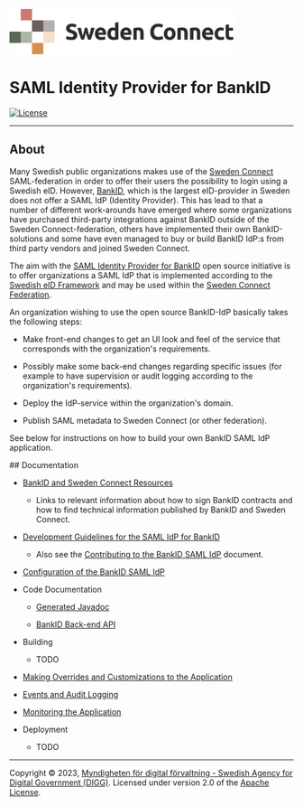 ![Logo](images/sweden-connect.png)

# SAML Identity Provider for BankID

[![License](https://img.shields.io/badge/License-Apache%202.0-blue.svg)](https://opensource.org/licenses/Apache-2.0)

-----

## About

Many Swedish public organizations makes use of the [Sweden Connect](https://www.swedenconnect.se) 
SAML-federation in order to offer their users the possibility to login using a Swedish eID. However,
[BankID](https://www.bankid.com), which is the largest eID-provider in Sweden does not offer
 a SAML IdP (Identity Provider). This has lead to that a number of different work-arounds have 
emerged where some organizations have purchased third-party integrations against BankID outside of
the Sweden Connect-federation, others have implemented their own BankID-solutions and some
have even managed to buy or build BankID IdP:s from third party vendors and joined Sweden Connect.

The aim with the [SAML Identity Provider for BankID](https://github.com/swedenconnect/bankid-saml-idp)
open source initiative is to offer organizations a SAML IdP that is implemented according to
the [Swedish eID Framework](https://docs.swedenconnect.se/technical-framework/) and may be 
used within the [Sweden Connect Federation](https://www.swedenconnect.se).

An organization wishing to use the open source BankID-IdP basically takes the following steps:

- Make front-end changes to get an UI look and feel of the service that corresponds with the
organization's requirements.

- Possibly make some back-end changes regarding specific issues (for example to have supervision
or audit logging according to the organization's requirements).

- Deploy the IdP-service within the organization's domain.

- Publish SAML metadata to Sweden Connect (or other federation).

See below for instructions on how to build your own BankID SAML IdP application.

<a name="documentation">
## Documentation

- [BankID and Sweden Connect Resources](https://docs.swedenconnect.se/bankid-saml-idp/bankid-sc-resources.html)
  - Links to relevant information about how to sign BankID contracts and how to find technical information published by BankID and Sweden Connect.
  
- [Development Guidelines for the SAML IdP for BankID](https://docs.swedenconnect.se/bankid-saml-idp/development.html)

  - Also see the [Contributing to the BankID SAML IdP](https://github.com/swedenconnect/bankid-saml-idp/blob/main/CONTRIBUTING.md) document.
  
- [Configuration of the BankID SAML IdP](https://docs.swedenconnect.se/bankid-saml-idp/configuration.html)

- Code Documentation

  - [Generated Javadoc](https://docs.swedenconnect.se/bankid-saml-idp/apidocs)
  
  - [BankID Back-end API](https://docs.swedenconnect.se/bankid-saml-idp/idp-api.html)

- Building
  - TODO

- [Making Overrides and Customizations to the Application](https://docs.swedenconnect.se/bankid-saml-idp/override.html)

- [Events and Audit Logging](https://docs.swedenconnect.se/bankid-saml-idp/logging.html)

- [Monitoring the Application](https://docs.swedenconnect.se/bankid-saml-idp/monitoring.html)

- Deployment

  - TODO


-----

Copyright &copy; 2023, [Myndigheten för digital förvaltning - Swedish Agency for Digital Government (DIGG)](http://www.digg.se). Licensed under version 2.0 of the [Apache License](http://www.apache.org/licenses/LICENSE-2.0).


